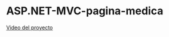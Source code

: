 # ASP.NET-MVC-pagina-medica



[Video del proyecto](https://github.com/Dsniels/ASP.NET-MVC-pagina-medica/assets/121785859/3d9ca34b-4d85-4def-90b7-677b5e3ae46a)
